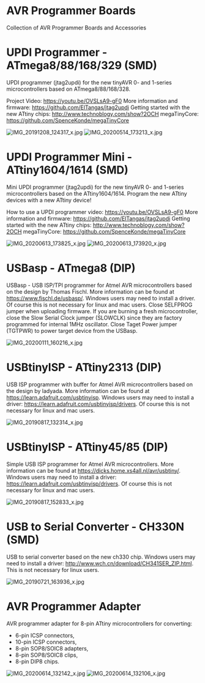 # AVR Programmer Boards
Collection of AVR Programmer Boards and Accessories

# UPDI Programmer - ATmega8/88/168/329 (SMD)
UPDI programmer (jtag2updi) for the new tinyAVR 0- and 1-series microcontrollers based on ATmega8/88/168/328.

Project Video: https://youtu.be/OVSLsA9-gF0
More information and firmware: https://github.com/ElTangas/jtag2updi
Getting started with the new ATtiny chips: http://www.technoblogy.com/show?2OCH
megaTinyCore: https://github.com/SpenceKonde/megaTinyCore

![IMG_20191208_124317_x.jpg](https://image.easyeda.com/pullimage/PM68XuK188ao1RtIswFbullYaIk90rYgmMzmChER.jpeg)
![IMG_20200514_173213_x.jpg](https://image.easyeda.com/pullimage/IGZjPZZ4m6kjn5Qch3MXRU1gqsGLIccMPUOz08z0.jpeg)

# UPDI Programmer Mini - ATtiny1604/1614 (SMD)
Mini UPDI programmer (jtag2updi) for the new tinyAVR 0- and 1-series microcontrollers based on the ATtiny1604/1614. Program the new ATtiny devices with a new ATtiny device!

How to use a UPDI programmer video: https://youtu.be/OVSLsA9-gF0
More information and firmware: https://github.com/ElTangas/jtag2updi
Getting started with the new ATtiny chips: http://www.technoblogy.com/show?2OCH
megaTinyCore: https://github.com/SpenceKonde/megaTinyCore

![IMG_20200613_173825_x.jpg](https://image.easyeda.com/pullimage/icfYq77BBZRDNswbE3f3vRKpzrFgV8p63hpvzKs4.jpeg)
![IMG_20200613_173920_x.jpg](https://image.easyeda.com/pullimage/qU5N95pMje5yX9TScD6FCIrOMVn27a4kgl2rreWa.jpeg)

# USBasp - ATmega8 (DIP)
USBasp - USB ISP/TPI programmer for Atmel AVR microcontrollers based on the design by Thomas Fischl. More information can be found at https://www.fischl.de/usbasp/. Windows users may need to install a driver. Of course this is not necessary for linux and mac users. Close SELFPROG jumper when uploading firmware. If you are burning a fresh microcontroller, close the Slow Serial Clock jumper (SLOWCLK) since they are factory programmed for internal 1MHz oscillator. Close Taget Power jumper (TGTPWR) to power target device from the USBasp.

![IMG_20200111_160216_x.jpg](https://image.easyeda.com/pullimage/7mTvpuRMFyOUBHyYD23iyDAu5gH15Dn6gT4HioRq.jpeg)

# USBtinyISP - ATtiny2313 (DIP)
USB ISP programmer with buffer for Atmel AVR microcontrollers based on the design by ladyada. More information can be found at https://learn.adafruit.com/usbtinyisp. Windows users may need to install a driver: https://learn.adafruit.com/usbtinyisp/drivers. Of course this is not necessary for linux and mac users.

![IMG_20190817_132314_x.jpg](https://image.easyeda.com/pullimage/u9zoNt2S1srkuZI3wce0yCBqCxodPfevkOeClaYS.jpeg)

# USBtinyISP - ATtiny45/85 (DIP)
Simple USB ISP programmer for Atmel AVR microcontrollers. More information can be found at https://dicks.home.xs4all.nl/avr/usbtiny/. Windows users may need to install a driver: https://learn.adafruit.com/usbtinyisp/drivers. Of course this is not necessary for linux and mac users.

![IMG_20190817_152833_x.jpg](https://image.easyeda.com/pullimage/LfcmYyt3g5Lt9UxRwyiwrXzDqmxKaMS0bYB2vpNe.jpeg)

# USB to Serial Converter - CH330N (SMD)
USB to serial converter based on the new ch330 chip. Windows users may need to install a driver: http://www.wch.cn/download/CH341SER_ZIP.html. This is not necessary for linux users.

![IMG_20190721_163936_x.jpg](https://image.easyeda.com/pullimage/AJUqog14Ij64834MfDg9wDvgLqIuHVOqtuximmOm.jpeg)

# AVR Programmer Adapter
AVR programmer adapter for 8-pin ATtiny microcontrollers for converting:
- 6-pin ICSP connectors,
- 10-pin ICSP connectors,
- 8-pin SOP8/SOIC8 adapters,
- 8-pin SOP8/SOIC8 clips,
- 8-pin DIP8 chips.

![IMG_20200614_132142_x.jpg](https://image.easyeda.com/pullimage/2Z1C33oQaDrrEAdvkacl5YyJtu6WFPP9fS3XFmv0.jpeg)
![IMG_20200614_132106_x.jpg](https://image.easyeda.com/pullimage/HYhXpGDUFOx7fKk47dkpx30zrmqlgDVB5G0cT1hW.jpeg)
